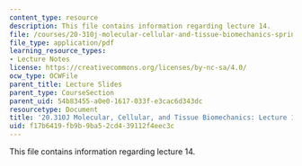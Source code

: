 ```yaml
---
content_type: resource
description: This file contains information regarding lecture 14.
file: /courses/20-310j-molecular-cellular-and-tissue-biomechanics-spring-2015/f17b6419fb9b9ba52cd439112f4eec3c_MIT20_310JS15_Lecture14.pdf
file_type: application/pdf
learning_resource_types:
- Lecture Notes
license: https://creativecommons.org/licenses/by-nc-sa/4.0/
ocw_type: OCWFile
parent_title: Lecture Slides
parent_type: CourseSection
parent_uid: 54b83455-a0e0-1617-033f-e3cac6d343dc
resourcetype: Document
title: '20.310J Molecular, Cellular, and Tissue Biomechanics: Lecture 14'
uid: f17b6419-fb9b-9ba5-2cd4-39112f4eec3c
---
```

This file contains information regarding lecture 14.